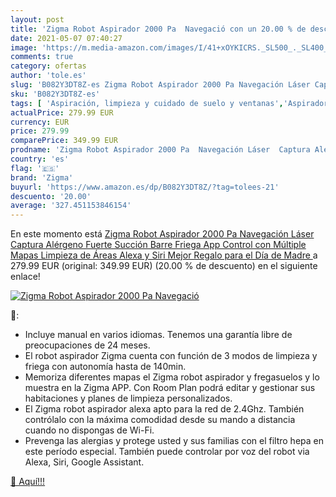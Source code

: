 ```yaml
---
layout: post
title: 'Zigma Robot Aspirador 2000 Pa  Navegació con un 20.00 % de descuento'
date: 2021-05-07 07:40:27
image: 'https://m.media-amazon.com/images/I/41+xOYKICRS._SL500_._SL400_.jpg'
comments: true
category: ofertas
author: 'tole.es'
slug: 'B082Y3DT8Z-es Zigma Robot Aspirador 2000 Pa Navegación Láser Captura...'
sku: 'B082Y3DT8Z-es'
tags: [ 'Aspiración, limpieza y cuidado de suelo y ventanas','Aspiradoras','Hogar y cocina','Robots aspiradores','alexa','zigma', ]
actualPrice: 279.99 EUR
currency: EUR
price: 279.99
comparePrice: 349.99 EUR
prodname: 'Zigma Robot Aspirador 2000 Pa  Navegación Láser  Captura Alérgeno  Fuerte Succión  Barre  Friega  App Control con Múltiple Mapas  Limpieza de Áreas  Alexa y Siri  Mejor Regalo para el Día de Madre '
country: 'es'
flag: '🇪🇸'
brand: 'Zigma'
buyurl: 'https://www.amazon.es/dp/B082Y3DT8Z/?tag=tolees-21'
descuento: '20.00'
average: '327.451153846154'
---
```


En este momento está [Zigma Robot Aspirador 2000 Pa  Navegación Láser  Captura Alérgeno  Fuerte Succión  Barre  Friega  App Control con Múltiple Mapas  Limpieza de Áreas  Alexa y Siri  Mejor Regalo para el Día de Madre ](https://www.amazon.es/dp/B082Y3DT8Z/?tag=tolees-21) a 279.99 EUR (original: 349.99 EUR) (20.00 %  de descuento) en el siguiente enlace!

[![Zigma Robot Aspirador 2000 Pa  Navegació](https://m.media-amazon.com/images/I/41+xOYKICRS._SL500_._SL400_.jpg)](https://www.amazon.es/dp/B082Y3DT8Z/?tag=tolees-21)

🔎:

- Incluye manual en varios idiomas. Tenemos una garantía libre de preocupaciones de 24 meses.
- El robot aspirador Zigma cuenta con función de 3 modos de limpieza y friega con autonomía hasta de 140min.
- Memoriza diferentes mapas el Zigma robot aspirador y fregasuelos y lo muestra en la Zigma APP. Con Room Plan podrá editar y gestionar sus habitaciones y planes de limpieza personalizados.
- El Zigma robot aspirador alexa apto para la red de 2.4Ghz. También contrólalo con la máxima comodidad desde su mando a distancia cuando no dispongas de Wi-Fi.
- Prevenga las alergias y protege usted y sus familias con el filtro hepa en este período especial. También puede controlar por voz del robot via Alexa, Siri, Google Assistant.

[🛒 Aquí!!!](https://www.amazon.es/dp/B082Y3DT8Z/?tag=tolees-21)
